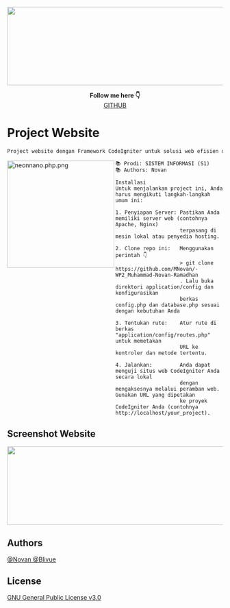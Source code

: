 <p align="center">
<img src="https://i.ibb.co/nbRNQfY/Website.gif" width="885" height="183">
</p>

<p align="center">
<b>Follow me here 👇</b><br>  
<a href="https://github.com/MNovan"> GITHUB </a><br>
</p>
  
# Project Website
```py
Project website dengan Framework CodeIgniter untuk solusi web efisien dan handal.
```

<img src="https://pbs.twimg.com/media/DpNiWO7UcAUQKEq?format=png&name=large" align="left" alt="neonnano.php.png" width="250" height="250">

```py
📚 Prodi: SISTEM INFORMASI (S1)
📚 Authors: Novan
```

```
Installasi
Untuk menjalankan project ini, Anda harus mengikuti langkah-langkah umum ini:

1. Penyiapan Server: Pastikan Anda memiliki server web (contohnya Apache, Nginx)
                     terpasang di mesin lokal atau penyedia hosting.

2. Clone repo ini:   Menggunakan perintah 👇
                     > git clone https://github.com/MNovan/-WP2_Muhammad-Novan-Ramadhan
                     . Lalu buka direktori application/config dan konfigurasikan
                     berkas config.php dan database.php sesuai dengan kebutuhan Anda

3. Tentukan rute:    Atur rute di berkas "application/config/routes.php" untuk memetakan
                     URL ke kontroler dan metode tertentu.

4. Jalankan:         Anda dapat menguji situs web CodeIgniter Anda secara lokal
                     dengan mengaksesnya melalui peramban web. Gunakan URL yang dipetakan
                     ke proyek CodeIgniter Anda (contohnya http://localhost/your_project).
```

<p >
<h2>Screenshot Website</h2>
  <p align="center">
  <img src="https://media.istockphoto.com/id/1366131056/id/foto/kertas-putih-dengan-tekstur-kasar-latar-belakang-kertas-untuk-prasasti.jpg?s=612x612&w=0&k=20&c=RHHqCyL3Y0PH8SPGEwvexIkbyFXWcXmQD0IG4Hvue8U=" width="885" height="183">
  </p>
</p>

<p>
<h2>Authors</h2>
  <a href="https://github.com/MNovan" > @Novan </a>
  <a href="https://github.com/Blivue"> @Blivue </a>
<br>

<h2>License</h2>
<a href="https://github.com/MNovan/-WP2_Muhammad-Novan-Ramadhan/blob/main/LICENSE"> GNU General Public License v3.0 </a>
<br>
</p>
